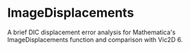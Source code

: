 # ImageDisplacements
A brief DIC displacement error analysis for Mathematica's ImageDisplacements function and comparison with Vic2D 6.
